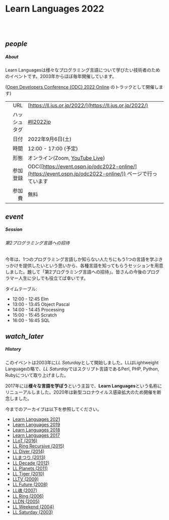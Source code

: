 <div class="section no-pad-bot" id="index-banner"><div class="container"><!-- start Index banner -->

<br><br>
      
# Learn Languages 2022

<br><br>

</div></div><!-- end Index banner -->

<div class="container"><div class="section"><div class="row"><!-- start main -->

<div class="col s12 m4"><div class="icon-block"><!-- start About -->

<h2 class="center purple-text darken-1"><i class="material-icons">people</i></h2><!-- people icon -->

##### About

Learn Languagesは様々なプログラミング言語について学びたい技術者のためのイベントです。2003年からほぼ毎年開催しています。

([Open Developers Conference (ODC) 2022 Online](https://event.ospn.jp/odc2022-online/) のトラックとして開催します)

| | |
| ---:         |     ---      |
| URL | [https://ll.jus.or.jp/2022/](https://ll.jus.or.jp/2022/) |
| ハッシュタグ |  [#ll2022jp](https://twitter.com/search?q=ll2022jp) |
| 日付 |  2022年9月6日(土) |
| 時間 |  12:00 - 17:00 (予定) |
| 形態 |  オンライン(Zoom, [YouTube Live](https://www.youtube.com/c/OSPNjp))  |
| 参加登録 |  ODC([https://event.ospn.jp/odc2022-online/](https://event.ospn.jp/odc2022-online/)) ページで行っています |
| 参加費 |  無料 |

</div></div><!-- end About -->

<div class="col s12 m4"><div class="icon-block"><!-- start Session -->

<h2 class="center purple-text darken-1"><i class="material-icons">event</i></h2><!-- event icon -->

##### Session

###### 第2プログラミング言語への招待

今年は、1つのプログラミング言語しか知らない人たちにもう1つの言語を学ぶきっかけを提供したいという思いから、各種言語を知ってもらうセッションを用意しました。題して「第2プログラミング言語への招待」。皆さんの今後のプログラマー人生に少しでも役立てば幸いです。

タイムテーブル:
- 12:00 - 12:45 Elm
- 13:00 - 13:45 Object Pascal
- 14:00 - 14:45 Processing
- 15:00 - 15:45 Scratch
- 16:00 - 16:45 SQL

</div></div><!-- end Session -->

<div class="col s12 m4"><div class="icon-block"><!-- start History -->

<h2 class="center purple-text darken-1"><i class="material-icons">watch_later</i></h2><!-- watch_later icon -->

##### History

このイベントは2003年に*LL Saturday*として開始しました。LLはLightweight Languageの略で、*LL Saturday*ではスクリプト言語であるPerl, PHP, Python, Rubyについて取り上げました。

2017年には**様々な言語を学ぼう**という主旨で、**Learn Languages**という名称にリニューアルしました。2020年は新型コロナウイルス感染拡大のため開催を断念しました。

今までのアーカイブは以下を参照してください。

- [Learn Languages 2021](https://ll.jus.or.jp/2021/)
- [Learn Languages 2019](https://ll.jus.or.jp/2019/)
- [Learn Languages 2018](https://ll.jus.or.jp/2018about/)
- [Learn Languages 2017](https://ll.jus.or.jp/2017/)
- [LLoT (2016)](https://ll.jus.or.jp/2016/)
- [LL Ring Recursive (2015)](https://ll.jus.or.jp/2015/)
- [LL Diver (2014)](https://ll.jus.or.jp/2014/)
- [LLまつり (2013)](https://ll.jus.or.jp/2013/)
- [LL Decade (2012)](https://ll.jus.or.jp/2012/)
- [LL Planets (2011)](https://ll.jus.or.jp/2011/)
- [LL Tiger (2010)](https://ll.jus.or.jp/2010/)
- [LLTV (2009)](https://ll.jus.or.jp/2009/)
- [LL Future (2008)](https://ll.jus.or.jp/2008/)
- [LL魂 (2007)](https://ll.jus.or.jp/2007/)
- [LL Ring (2006)](https://ll.jus.or.jp/2006/)
- [LLDN (2005)](https://ll.jus.or.jp/2005/)
- [LL Weekend (2004)](https://ll.jus.or.jp/llw2004/)
- [LL Saturday (2003)](https://ll.jus.or.jp/lls2003/)

</div></div><!-- end History -->

</div></div></div><!-- end main -->
